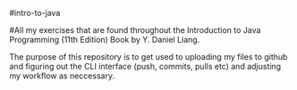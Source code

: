 #intro-to-java


#All my exercises that are found throughout the Introduction to Java Programming (11th Edition) Book by Y. Daniel Liang. 

The purpose of this repository is to get used to uploading my files to github and figuring out the CLI interface (push, commits, pulls etc) and adjusting my workflow as neccessary.
